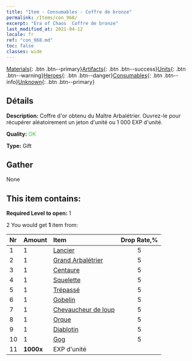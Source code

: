 ```yaml
---
title: "Item - Consumables - Coffre de bronze"
permalink: /Items/con_968/
excerpt: "Era of Chaos  Coffre de bronze"
last_modified_at: 2021-04-12
locale: fr
ref: "con_968.md"
toc: false
classes: wide
---
```

 [Materials](/fr/Items/){: .btn .btn--primary}[Artifacts](/fr/Items/Artifacts/){: .btn .btn--success}[Units](/fr/Items/Units/){: .btn .btn--warning}[Heroes](/fr/Items/Heroes/){: .btn .btn--danger}[Consumables](/fr/Items/Consumables/){: .btn .btn--info}[Unknown](/fr/Items/Unknown/){: .btn .btn--primary}

## Détails
 **Description:** Coffre d'or obtenu du Maître Arbalétrier. Ouvrez-le pour récupérer aléatoirement un jeton d'unité ou 1 000 EXP d'unité.

 **Quality:** <span style="color: #32CD32">OK</span>

 **Type:** Gift

## Gather

  None

## This item contains:

 **Required Level to open:** 1

 2 You would get **1** item  from:

  | Nr | Amount |     Item    | Drop Rate,% |
  |:---|:-------|:------------|:---------:|
  | 1 | 1 | [Lancier](/fr/Items/unt_190/) | 5 | 
  | 2 | 1 | [Grand Arbalétrier](/fr/Items/unt_191/) | 5 | 
  | 3 | 1 | [Centaure](/fr/Items/unt_199/) | 5 | 
  | 4 | 1 | [Squelette](/fr/Items/unt_208/) | 5 | 
  | 5 | 1 | [Trépassé](/fr/Items/unt_209/) | 5 | 
  | 6 | 1 | [Gobelin](/fr/Items/unt_217/) | 5 | 
  | 7 | 1 | [Chevaucheur de loup](/fr/Items/unt_218/) | 5 | 
  | 8 | 1 | [Orque](/fr/Items/unt_219/) | 5 | 
  | 9 | 1 | [Diablotin](/fr/Items/unt_226/) | 5 | 
  | 10 | 1 | [Gog](/fr/Items/unt_227/) | 5 | 
  | 11 |  **1000x** | EXP d'unité |  | 50 | 
